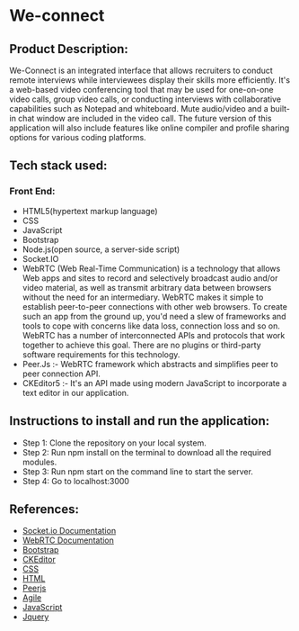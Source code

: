 # We-connect
## Product Description:

We-Connect is an integrated interface that allows recruiters to conduct remote interviews while interviewees display their skills more efficiently.
It's a web-based video conferencing tool that may be used for one-on-one video calls, group video calls, or conducting interviews with collaborative capabilities such as Notepad and whiteboard. Mute audio/video and a built-in chat window are included in the video call.
The future version of this application will also include features like online compiler and profile sharing options for various coding platforms.

## Tech stack used:

### Front End:
- HTML5(hypertext markup language) 
- CSS
- JavaScript
- Bootstrap 
- Node.js(open source, a server-side script) 
- Socket.IO 
- WebRTC (Web Real-Time Communication) is a technology that allows Web apps and sites to record and selectively broadcast audio and/or video material, as well as transmit arbitrary data between browsers without the need for an intermediary.
  WebRTC makes it simple to establish peer-to-peer connections with other web browsers. To create such an app from the ground up, you'd need a slew of frameworks and tools to cope with concerns like data loss, connection loss and so on. WebRTC has a number of interconnected APIs and protocols that work together to achieve this goal. There are no plugins or third-party software requirements for this technology. 
- Peer.Js :- WebRTC framework which abstracts and simplifies peer to peer connection API.
- CKEditor5 :- It's an API made using modern JavaScript to incorporate a text editor in our application.

## Instructions to install and run the application:
- Step 1: Clone the repository on your local system.
- Step 2: Run npm install on the terminal to download all the required modules.
- Step 3: Run npm start on the command line to start the server.
- Step 4: Go to localhost:3000

## References:
- [Socket.io Documentation](https://socket.io/docs/v4/)
- [WebRTC Documentation](https://webrtc.org/getting-started/overview)
- [Bootstrap](https://getbootstrap.com/docs/5.1/getting-started/introduction/)
- [CKEditor](https://ckeditor.com/ckeditor-4/)
- [CSS](https://developer.mozilla.org/en-US/docs/Web/CSS)
- [HTML](https://developer.mozilla.org/en-US/docs/Web/HTML)
- [Peerjs](https://peerjs.com/docs/)
- [Agile](https://www.atlassian.com/agile/scrum/sprints)
- [JavaScript](https://developer.mozilla.org/en-US/docs/Web/JavaScript)
- [Jquery](https://releases.jquery.com/) 





